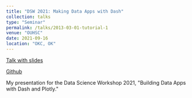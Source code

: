 ```yaml
---
title: "DSW 2021: Making Data Apps with Dash"
collection: talks
type: "Seminar"
permalink: /talks/2013-03-01-tutorial-1
venue: "OUHSC"
date: 2021-09-16
location: "OKC, OK"
---
```


[Talk with slides](https://mediasite.ouhsc.edu/Mediasite/Channel/python/watch/5613900e1d8a4a26bd6ce2efdaacc4011d)

[Github](https://github.com/xroopnar/DSW2021)

My presentation for the Data Science Workshop 2021, "Building Data Apps with Dash and Plotly." 
